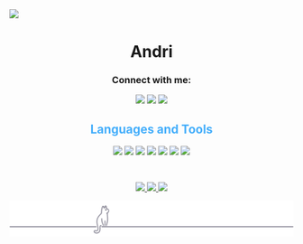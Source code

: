 <img src="/ubuntu-magenta-pink-1.png">
<h1 align="center">Andri</h1>

<h3 align="center">Connect with me:</h3>
<div align="center">
    <span>
        <a href="https://fb.com/andri" target="blank"><img
                src="https://img.shields.io/badge/facebook-000000?style=for-the-badge&logo=facebook&logoColor=58CCED"></a>
        <a href="https://instagram.com/andri.jva" target="blank"><img
                src="https://img.shields.io/badge/instagram-000000?style=for-the-badge&logo=instagram&logoColor=58CCED"></a>
         <a href="https://linkedin.com/in/andre-uniska" target="blank"><img
                src="https://img.shields.io/badge/linkedin-000000?style=for-the-badge&logo=linkedin&logoColor=58CCED"></a>
    </span>
    <h2 style="color: #44AEFB" align="center">Languages and Tools</h2> 
    <div align="center">

  <img src="https://img.shields.io/badge/html5-000000?style=for-the-badge&logo=html5&logoColor=E24C27">
        <img src="https://img.shields.io/badge/css3-000000?style=for-the-badge&logo=css3&logoColor=58CCED">
        <img src="https://img.shields.io/badge/javascript-000000?style=for-the-badge&logo=javascript&logoColor=F0E15A">
        <img src="https://img.shields.io/badge/Bootstrap-000000?style=for-the-badge&logo=Bootstrap&logoColor=C6538C">
        <img src="https://img.shields.io/badge/Figma-000000?style=for-the-badge&logo=Figma&logoColor=563D7C">
        <img src="https://img.shields.io/badge/git-000000?style=for-the-badge&logo=git&logoColor=F04539">
        <img src="https://img.shields.io/badge/linux-000000?style=for-the-badge&logo=linux&logoColor=F0E15A">
    </div>
    <div>
        <p>&nbsp;<img align="center" width="300"
                src="![Programming Gym's GitHub Stats](https://github-readme-stats.vercel.app/api?username=andri-io&hide=stars&count_private=trueshow_icons=true&theme=algolia&border_radius=20&&bg_color=0D1016)"
                alt="" /></p>
        
<p align="center">
<a href="https://github.com/andri-oc">
<img src="http://github-profile-summary-cards.vercel.app/api/cards/profile-details?username=andri-oc&theme=transparent" />
</a>
<a href="https://github.com/andri-oc">
<img src="https://github-readme-streak-stats.herokuapp.com/?user=andri-oc&hide_border=true&card_width=338&theme=transparent" />
</a>
<a href="https://github.com/andri-oc">
<img src="http://github-profile-summary-cards.vercel.app/api/cards/stats?username=andri-oc&theme=transparent" />
</a>
</p>

<div class="stats" align="center">

    
<!--     
![GitHubStreak](https://streak-stats.demolab.com?user=andri-oc&count_private=true&theme=tokyonight&border_radius=20&bg_color=0D1016)<br>
             -->
<img src="/cat.svg">
</div>
</div>

</div>
